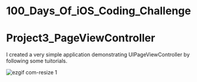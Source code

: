 # 100_Days_Of_iOS_Coding_Challenge
# Project3_PageViewController

I created a very simple application demonstrating UIPageViewController by following some tuitorials.
 
![ezgif com-resize 1](https://cloud.githubusercontent.com/assets/9490458/26419200/7c2d24f4-40dc-11e7-83cf-484f7d8e0b56.gif)
